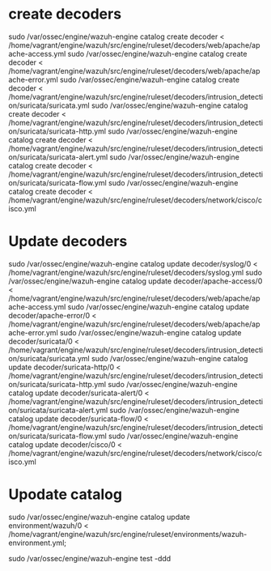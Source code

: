 
# create decoders
sudo /var/ossec/engine/wazuh-engine catalog create decoder < /home/vagrant/engine/wazuh/src/engine/ruleset/decoders/web/apache/apache-access.yml
sudo /var/ossec/engine/wazuh-engine catalog create decoder < /home/vagrant/engine/wazuh/src/engine/ruleset/decoders/web/apache/apache-error.yml
sudo /var/ossec/engine/wazuh-engine catalog create decoder < /home/vagrant/engine/wazuh/src/engine/ruleset/decoders/intrusion_detection/suricata/suricata.yml
sudo /var/ossec/engine/wazuh-engine catalog create decoder < /home/vagrant/engine/wazuh/src/engine/ruleset/decoders/intrusion_detection/suricata/suricata-http.yml
sudo /var/ossec/engine/wazuh-engine catalog create decoder < /home/vagrant/engine/wazuh/src/engine/ruleset/decoders/intrusion_detection/suricata/suricata-alert.yml
sudo /var/ossec/engine/wazuh-engine catalog create decoder < /home/vagrant/engine/wazuh/src/engine/ruleset/decoders/intrusion_detection/suricata/suricata-flow.yml
sudo /var/ossec/engine/wazuh-engine catalog create decoder < /home/vagrant/engine/wazuh/src/engine/ruleset/decoders/network/cisco/cisco.yml

# Update decoders
sudo /var/ossec/engine/wazuh-engine catalog update decoder/syslog/0 < /home/vagrant/engine/wazuh/src/engine/ruleset/decoders/syslog.yml 
sudo /var/ossec/engine/wazuh-engine catalog update decoder/apache-access/0 < /home/vagrant/engine/wazuh/src/engine/ruleset/decoders/web/apache/apache-access.yml
sudo /var/ossec/engine/wazuh-engine catalog update decoder/apache-error/0 < /home/vagrant/engine/wazuh/src/engine/ruleset/decoders/web/apache/apache-error.yml
sudo /var/ossec/engine/wazuh-engine catalog update decoder/suricata/0 < /home/vagrant/engine/wazuh/src/engine/ruleset/decoders/intrusion_detection/suricata/suricata.yml 
sudo /var/ossec/engine/wazuh-engine catalog update decoder/suricata-http/0 < /home/vagrant/engine/wazuh/src/engine/ruleset/decoders/intrusion_detection/suricata/suricata-http.yml 
sudo /var/ossec/engine/wazuh-engine catalog update decoder/suricata-alert/0 < /home/vagrant/engine/wazuh/src/engine/ruleset/decoders/intrusion_detection/suricata/suricata-alert.yml 
sudo /var/ossec/engine/wazuh-engine catalog update decoder/suricata-flow/0 < /home/vagrant/engine/wazuh/src/engine/ruleset/decoders/intrusion_detection/suricata/suricata-flow.yml 
sudo /var/ossec/engine/wazuh-engine catalog update decoder/cisco/0 < /home/vagrant/engine/wazuh/src/engine/ruleset/decoders/network/cisco/cisco.yml 

# Upodate catalog
sudo /var/ossec/engine/wazuh-engine catalog update environment/wazuh/0 < /home/vagrant/engine/wazuh/src/engine/ruleset/environments/wazuh-environment.yml; 

sudo /var/ossec/engine/wazuh-engine test -ddd
